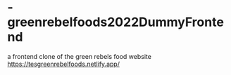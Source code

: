 # -greenrebelfoods2022DummyFrontend
a frontend clone of the green rebels food website
https://tesgreenrebelfoods.netlify.app/
